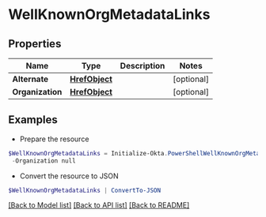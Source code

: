 # WellKnownOrgMetadataLinks
## Properties

Name | Type | Description | Notes
------------ | ------------- | ------------- | -------------
**Alternate** | [**HrefObject**](HrefObject.md) |  | [optional] 
**Organization** | [**HrefObject**](HrefObject.md) |  | [optional] 

## Examples

- Prepare the resource
```powershell
$WellKnownOrgMetadataLinks = Initialize-Okta.PowerShellWellKnownOrgMetadataLinks  -Alternate null `
 -Organization null
```

- Convert the resource to JSON
```powershell
$WellKnownOrgMetadataLinks | ConvertTo-JSON
```

[[Back to Model list]](../README.md#documentation-for-models) [[Back to API list]](../README.md#documentation-for-api-endpoints) [[Back to README]](../README.md)

